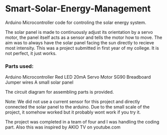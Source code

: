 # Smart-Solar-Energy-Management
Arduino Microcontroller code for controling the solar energy system.

The solar panel is made to continuously adjust its orientation by a servo motor, the panel itself acts as a sensor and tells the motor how to move.
The aim was to always have the solar panel facing the sun directly to recieve most intensity.
This was a project submitted in first year of my college. It is not perfect, it just works. 

### Parts used:
Arduino Microcontroller
Red LED 20mA
Servo Motor SG90
Breadboard
Jumper wires
A small solar panel

The circuit diagram for assembling parts is provided. 

Note: We did not use a current sensor for this project and directly connected the solar panel to the arduino. Due to the small scale of the project, it somehow worked but it probably wont work if you try it.

The project was completed in a team of four and I was handling the coding part. Also this was inspired by AKIO TV on youtube.com
